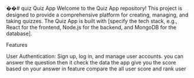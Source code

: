��#   q u i z 
 
 Quiz App
Welcome to the Quiz App repository! This project is designed to provide a comprehensive platform for creating, managing, and taking quizzes. The Quiz App is built with [specify the tech stack, e.g., React for the frontend, Node.js for the backend, and MongoDB for the database].

Features

User Authentication: Sign up, log in, and manage user accounts.
you can answer the question then it check the data
the app give you the score based on your answer
in feature compare the all user score and rank user
